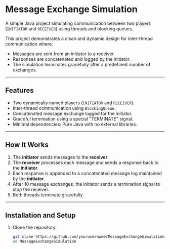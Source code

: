 # Message Exchange Simulation

A simple Java project simulating communication between two players (`INITIATOR` and `RECEIVER`) using threads and blocking queues.

This project demonstrates a clean and dynamic design for inter-thread communication where:
- Messages are sent from an initiator to a receiver.
- Responses are concatenated and logged by the initiator.
- The simulation terminates gracefully after a predefined number of exchanges.

---

## Features

- Two dynamically named players (`INITIATOR` and `RECEIVER`).
- Inter-thread communication using `BlockingQueue`.
- Concatenated message exchange logged for the initiator.
- Graceful termination using a special "TERMINATE" signal.
- Minimal dependencies: Pure Java with no external libraries.

---

## How It Works

1. The **initiator** sends messages to the **receiver**.
2. The **receiver** processes each message and sends a response back to the **initiator**.
3. Each response is appended to a concatenated message log maintained by the **initiator**.
4. After 10 message exchanges, the initiator sends a termination signal to stop the receiver.
5. Both threads terminate gracefully.

---

## Installation and Setup

1. Clone the repository:
   ```bash
   git clone https://github.com/yourusername/MessageExchangeSimulation.git
   cd MessageExchangeSimulation

